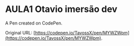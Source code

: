 # AULA1 Otavio imersão dev

A Pen created on CodePen.

Original URL: [https://codepen.io/TavossX/pen/MYWZWpm](https://codepen.io/TavossX/pen/MYWZWpm).

